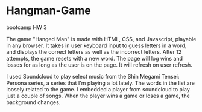 # Hangman-Game
bootcamp HW 3

The game "Hanged Man" is made with HTML, CSS, and Javascript, playable in any browser. It takes in user keyboard input to guess letters in a word, and displays the correct letters as well as the incorrect letters. After 12 attempts, the game resets with a new word. The page will log wins and losses for as long as the user is on the page. It will refresh on user refresh.

I used Soundcloud to play select music from the Shin Megami Tensei: Persona series, a series that I'm playing a lot lately. The words in the list are loosely related to the game. I embedded a player from soundcloud to play just a couple of songs. When the player wins a game or loses a game, the background changes. 

